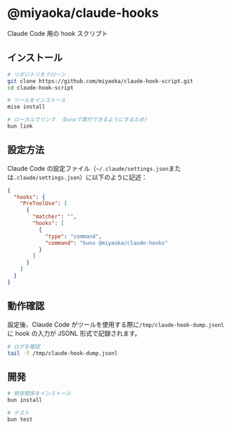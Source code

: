 # @miyaoka/claude-hooks

Claude Code 用の hook スクリプト

## インストール

```bash
# リポジトリをクローン
git clone https://github.com/miyaoka/claude-hook-script.git
cd claude-hook-script

# ツールをインストール
mise install

# ローカルでリンク （bunxで実行できるようにするため）
bun link
```

## 設定方法

Claude Code の設定ファイル（`~/.claude/settings.json`または`.claude/settings.json`）に以下のように記述：

```json
{
  "hooks": {
    "PreToolUse": [
      {
        "matcher": "",
        "hooks": [
          {
            "type": "command",
            "command": "bunx @miyaoka/claude-hooks"
          }
        ]
      }
    ]
  }
}
```

## 動作確認

設定後、Claude Code がツールを使用する際に`/tmp/claude-hook-dump.jsonl`に hook の入力が JSONL 形式で記録されます。

```bash
# ログを確認
tail -f /tmp/claude-hook-dump.jsonl
```

## 開発

```bash
# 依存関係をインストール
bun install

# テスト
bun test
```
